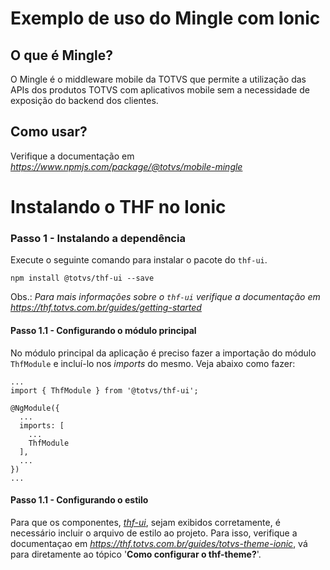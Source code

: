# Exemplo de uso do Mingle com Ionic

## O que é Mingle?

O Mingle é o middleware mobile da TOTVS que permite a utilização das APIs dos produtos TOTVS com aplicativos mobile sem a necessidade de exposição do backend dos clientes.

## Como usar?

Verifique a documentação em *https://www.npmjs.com/package/@totvs/mobile-mingle*


# Instalando o THF no Ionic

### Passo 1 - Instalando a dependência

Execute o seguinte comando para instalar o pacote do `thf-ui`.

``` shell
npm install @totvs/thf-ui --save
```

Obs.: *Para mais informações sobre o `thf-ui` verifique a documentação em https://thf.totvs.com.br/guides/getting-started*

#### Passo 1.1 - Configurando o módulo principal

No módulo principal da aplicação é preciso fazer a importação do módulo `ThfModule` e incluí-lo nos *imports* do mesmo.
Veja abaixo como fazer:

```
...
import { ThfModule } from '@totvs/thf-ui';

@NgModule({
  ...
  imports: [
    ...
    ThfModule
  ],
  ...
})
...
```

#### Passo 1.1 - Configurando o estilo

Para que os componentes, *[thf-ui](https://thf.totvs.com.br/documentation)*, sejam exibidos corretamente, é necessário incluir o arquivo de estilo ao projeto. Para isso, verifique a documentaçao em *https://thf.totvs.com.br/guides/totvs-theme-ionic*, vá para diretamente ao tópico '**Como configurar o thf-theme?**'.

